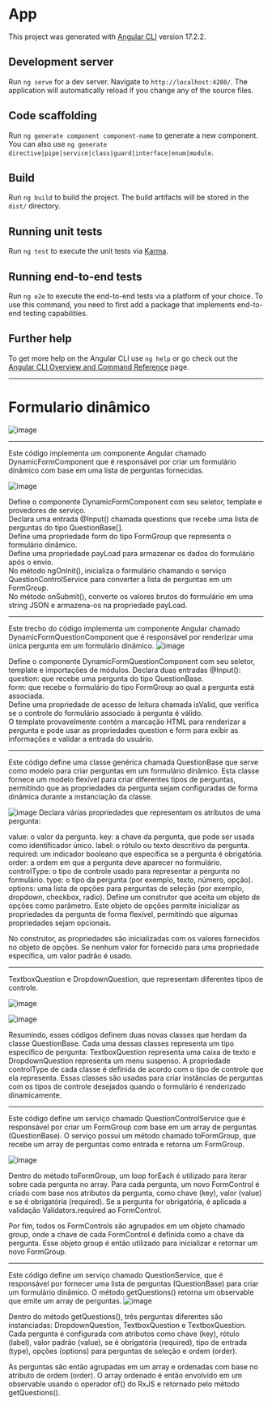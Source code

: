 
# App
This project was generated with [Angular CLI](https://github.com/angular/angular-cli) version 17.2.2.

## Development server

Run `ng serve` for a dev server. Navigate to `http://localhost:4200/`. The application will automatically reload if you change any of the source files.

## Code scaffolding

Run `ng generate component component-name` to generate a new component. You can also use `ng generate directive|pipe|service|class|guard|interface|enum|module`.

## Build

Run `ng build` to build the project. The build artifacts will be stored in the `dist/` directory.

## Running unit tests

Run `ng test` to execute the unit tests via [Karma](https://karma-runner.github.io).

## Running end-to-end tests

Run `ng e2e` to execute the end-to-end tests via a platform of your choice. To use this command, you need to first add a package that implements end-to-end testing capabilities.

## Further help

To get more help on the Angular CLI use `ng help` or go check out the [Angular CLI Overview and Command Reference](https://angular.io/cli) page.

<hr/>

<h1>Formulario dinâmico</h1>

![image](https://github.com/Ra2861/Angular/assets/99209068/d66693c0-541f-4b86-9f96-b6332bdcfcc3)

<hr/>

Este código implementa um componente Angular chamado DynamicFormComponent que é responsável por criar um formulário dinâmico com base em uma lista de perguntas fornecidas.

![image](https://github.com/Ra2861/Angular/assets/99209068/eedf2ab6-4fb5-47ae-8c97-6e549cdc54d1)

Define o componente DynamicFormComponent com seu seletor, template e provedores de serviço.<br/>
Declara uma entrada @Input() chamada questions que recebe uma lista de perguntas do tipo QuestionBase<string>[].<br/>
Define uma propriedade form do tipo FormGroup que representa o formulário dinâmico.<br/>
Define uma propriedade payLoad para armazenar os dados do formulário após o envio.<br/>
No método ngOnInit(), inicializa o formulário chamando o serviço QuestionControlService para converter a lista de perguntas em um FormGroup.<br/>
No método onSubmit(), converte os valores brutos do formulário em uma string JSON e armazena-os na propriedade payLoad.<br/>

<hr/>

Este trecho do código implementa um componente Angular chamado DynamicFormQuestionComponent que é responsável por renderizar uma única pergunta em um formulário dinâmico.
![image](https://github.com/Ra2861/Angular/assets/99209068/0d347f52-1ae9-4676-915e-2c64b8d9f681)

Define o componente DynamicFormQuestionComponent com seu seletor, template e importações de módulos.
Declara duas entradas @Input():<br/>
question: que recebe uma pergunta do tipo QuestionBase<string>.<br/>
form: que recebe o formulário do tipo FormGroup ao qual a pergunta está associada.<br/>
Define uma propriedade de acesso de leitura chamada isValid, que verifica se o controle do formulário associado à pergunta é válido.<br/>
O template provavelmente contém a marcação HTML para renderizar a pergunta e pode usar as propriedades question e form para exibir as informações e validar a entrada do usuário.<br/>
<hr/> 

Este código define uma classe genérica chamada QuestionBase<T> que serve como modelo para criar perguntas em um formulário dinâmico. Esta classe fornece um modelo flexível para criar diferentes tipos de perguntas, permitindo que as propriedades da pergunta sejam configuradas de forma dinâmica durante a instanciação da classe.

![image](https://github.com/Ra2861/Angular/assets/99209068/7af084d2-3831-409d-9afd-d1812d00e4f5)
Declara várias propriedades que representam os atributos de uma pergunta:

value: o valor da pergunta.
key: a chave da pergunta, que pode ser usada como identificador único.
label: o rótulo ou texto descritivo da pergunta.
required: um indicador booleano que especifica se a pergunta é obrigatória.
order: a ordem em que a pergunta deve aparecer no formulário.
controlType: o tipo de controle usado para representar a pergunta no formulário.
type: o tipo da pergunta (por exemplo, texto, número, opção).
options: uma lista de opções para perguntas de seleção (por exemplo, dropdown, checkbox, radio).
Define um construtor que aceita um objeto de opções como parâmetro. Este objeto de opções permite inicializar as propriedades da pergunta de forma flexível, permitindo que algumas propriedades sejam opcionais.

No construtor, as propriedades são inicializadas com os valores fornecidos no objeto de opções. Se nenhum valor for fornecido para uma propriedade específica, um valor padrão é usado.

<hr />
TextboxQuestion e DropdownQuestion, que representam diferentes tipos de controle. 

![image](https://github.com/Ra2861/Angular/assets/99209068/390ac2fc-0298-401f-8b8a-d6394c1f59fe)

![image](https://github.com/Ra2861/Angular/assets/99209068/a8364d4b-f489-4bba-a8ec-71bb33c9ef5b)

Resumindo, esses códigos definem duas novas classes que herdam da classe QuestionBase. Cada uma dessas classes representa um tipo específico de pergunta: TextboxQuestion representa uma caixa de texto e DropdownQuestion representa um menu suspenso. A propriedade controlType de cada classe é definida de acordo com o tipo de controle que ela representa. Essas classes são usadas para criar instâncias de perguntas com os tipos de controle desejados quando o formulário é renderizado dinamicamente.

<hr/>

Este código define um serviço chamado QuestionControlService que é responsável por criar um FormGroup com base em um array de perguntas (QuestionBase). O serviço possui um método chamado toFormGroup, que recebe um array de perguntas como entrada e retorna um FormGroup.

![image](https://github.com/Ra2861/Angular/assets/99209068/fcf278fe-b15f-49c2-b050-35178a2d327d)

Dentro do método toFormGroup, um loop forEach é utilizado para iterar sobre cada pergunta no array. Para cada pergunta, um novo FormControl é criado com base nos atributos da pergunta, como chave (key), valor (value) e se é obrigatória (required). Se a pergunta for obrigatória, é aplicada a validação Validators.required ao FormControl.

Por fim, todos os FormControls são agrupados em um objeto chamado group, onde a chave de cada FormControl é definida como a chave da pergunta. Esse objeto group é então utilizado para inicializar e retornar um novo FormGroup.

<hr/> 

Este código define um serviço chamado QuestionService, que é responsável por fornecer uma lista de perguntas (QuestionBase) para criar um formulário dinâmico. O método getQuestions() retorna um observable que emite um array de perguntas.
![image](https://github.com/Ra2861/Angular/assets/99209068/21873cc6-d006-462f-bdc4-51029a545035)

Dentro do método getQuestions(), três perguntas diferentes são instanciadas: DropdownQuestion, TextboxQuestion e TextboxQuestion. Cada pergunta é configurada com atributos como chave (key), rótulo (label), valor padrão (value), se é obrigatória (required), tipo de entrada (type), opções (options) para perguntas de seleção e ordem (order).

As perguntas são então agrupadas em um array e ordenadas com base no atributo de ordem (order). O array ordenado é então envolvido em um observable usando o operador of() do RxJS e retornado pelo método getQuestions().
